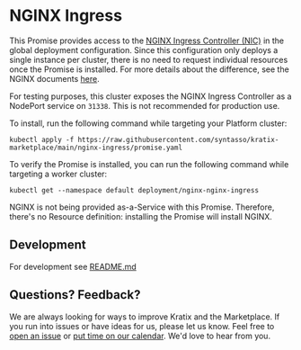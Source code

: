 # NGINX Ingress

This Promise provides access to the [NGINX Ingress Controller (NIC)](https://docs.nginx.com/nginx-ingress-controller/)
in the global deployment configuration. Since this configuration only deploys a
single instance per cluster, there is no need to request individual resources once
the Promise is installed. For more details about the difference, see the NGINX
documents [here](https://docs.nginx.com/nginx-ingress-controller/installation/run-multiple-ingress-controllers/).

For testing purposes, this cluster exposes the NGINX Ingress Controller as a
NodePort service on `31338`. This is not recommended for production use.

To install, run the following command while targeting your Platform cluster:
```
kubectl apply -f https://raw.githubusercontent.com/syntasso/kratix-marketplace/main/nginx-ingress/promise.yaml
```

To verify the Promise is installed, you can run the following command while
targeting a worker cluster:
```
kubectl get --namespace default deployment/nginx-nginx-ingress
```

NGINX is not being provided as-a-Service with this Promise. Therefore, there's no
Resource definition: installing the Promise will install NGINX.

## Development

For development see [README.md](./internal/README.md)

## Questions? Feedback?

We are always looking for ways to improve Kratix and the Marketplace. If you run into issues or have ideas for us, please let us know. Feel free to [open an issue](https://github.com/syntasso/kratix-marketplace/issues/new/choose) or [put time on our calendar](https://www.syntasso.io/contact-us). We'd love to hear from you.

